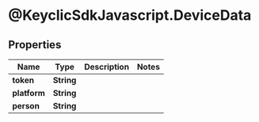 # @KeyclicSdkJavascript.DeviceData

## Properties
Name | Type | Description | Notes
------------ | ------------- | ------------- | -------------
**token** | **String** |  | 
**platform** | **String** |  | 
**person** | **String** |  | 



